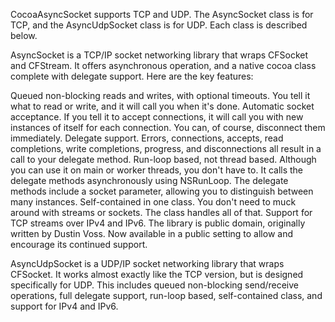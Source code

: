 CocoaAsyncSocket supports TCP and UDP. The AsyncSocket class is for TCP, and the AsyncUdpSocket class is for UDP. Each class is described below.

AsyncSocket is a TCP/IP socket networking library that wraps CFSocket and CFStream. It offers asynchronous operation, and a native cocoa class complete with delegate support. Here are the key features:

Queued non-blocking reads and writes, with optional timeouts. You tell it what to read or write, and it will call you when it's done.
Automatic socket acceptance. If you tell it to accept connections, it will call you with new instances of itself for each connection. You can, of course, disconnect them immediately.
Delegate support. Errors, connections, accepts, read completions, write completions, progress, and disconnections all result in a call to your delegate method.
Run-loop based, not thread based. Although you can use it on main or worker threads, you don't have to. It calls the delegate methods asynchronously using NSRunLoop. The delegate methods include a socket parameter, allowing you to distinguish between many instances.
Self-contained in one class. You don't need to muck around with streams or sockets. The class handles all of that.
Support for TCP streams over IPv4 and IPv6.
The library is public domain, originally written by Dustin Voss. Now available in a public setting to allow and encourage its continued support.

AsyncUdpSocket is a UDP/IP socket networking library that wraps CFSocket. It works almost exactly like the TCP version, but is designed specifically for UDP. This includes queued non-blocking send/receive operations, full delegate support, run-loop based, self-contained class, and support for IPv4 and IPv6.
